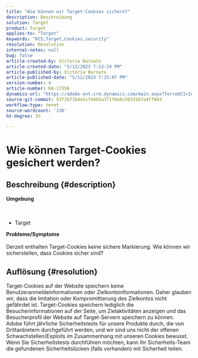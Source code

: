 ```yaml
---
title: "Wie können wir Target-Cookies sichern?"
description: Beschreibung
solution: Target
product: Target
applies-to: "Target"
keywords: "KCS,Target,Cookies,security"
resolution: Resolution
internal-notes: null
bug: false
article-created-by: Victoria Barnato
article-created-date: "5/12/2023 7:13:24 PM"
article-published-by: Victoria Barnato
article-published-date: "5/12/2023 7:15:07 PM"
version-number: 4
article-number: KA-17356
dynamics-url: "https://adobe-ent.crm.dynamics.com/main.aspx?forceUCI=1&pagetype=entityrecord&etn=knowledgearticle&id=fb57e90b-f9f0-ed11-8849-6045bd006ce9"
source-git-commit: 93f2671bde5cf44b5a371f0e0c56331b7a4ff0d3
workflow-type: tm+mt
source-wordcount: '136'
ht-degree: 3%

---
```


# Wie können Target-Cookies gesichert werden?

## Beschreibung {#description}

<b>Umgebung</b><br> <br><br>
- Target



<b>Probleme/Symptome</b><br><br>Derzeit enthalten Target-Cookies keine sichere Markierung. Wie können wir sicherstellen, dass Cookies sicher sind?

## Auflösung {#resolution}


Target-Cookies auf der Website speichern keine Benutzeranmeldeinformationen oder Zielkontoinformationen. Daher glauben wir, dass die Imitation oder Kompromittierung des Zielkontos nicht gefährdet ist. Target-Cookies speichern lediglich die Besucherinformationen auf der Seite, um Zielaktivitäten anzeigen und das Besucherprofil der Website auf Target-Servern speichern zu können.
 
Adobe führt jährliche Sicherheitstests für unsere Produkte durch, die von Drittanbietern durchgeführt werden, und wir sind uns nicht der offenen Schwachstellen/Exploits im Zusammenhang mit unseren Cookies bewusst. Wenn Sie Sicherheitstests durchführen möchten, kann Ihr Sicherheits-Team die gefundenen Sicherheitslücken (falls vorhanden) mit Sicherheit teilen.
